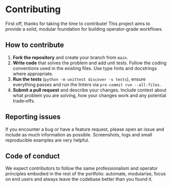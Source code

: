 # Contributing

First off, thanks for taking the time to contribute!  This project aims to
provide a solid, modular foundation for building operator‑grade workflows.

## How to contribute

1. **Fork the repository** and create your branch from `main`.
2. **Write code** that solves the problem and add unit tests.  Follow the
   coding conventions used in the existing files.  Use type hints and
   docstrings where appropriate.
3. **Run the tests** (`python -m unittest discover -s tests`), ensure
   everything passes and run the linters via `pre-commit run --all-files`.
4. **Submit a pull request** and describe your changes.  Include context
   about what problem you are solving, how your changes work and any
   potential trade‑offs.

## Reporting issues

If you encounter a bug or have a feature request, please open an issue and
include as much information as possible.  Screenshots, logs and small
reproducible examples are very helpful.

## Code of conduct

We expect contributors to follow the same professionalism and operator
principles embodied in the rest of the portfolio: automate, modularise,
focus on end users and always leave the codebase better than you found it.
